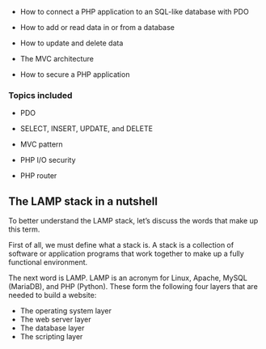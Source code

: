* How to connect a PHP application to an SQL-like database with PDO

* How to add or read data in or from a database

* How to update and delete data

* The MVC architecture

* How to secure a PHP application

### Topics included

* PDO

* SELECT, INSERT, UPDATE, and DELETE

* MVC pattern

* PHP I/O security

* PHP router

## The LAMP stack in a nutshell

To better understand the LAMP stack, let’s discuss the words that make up this term.

First of all, we must define what a stack is. A stack is a collection of software or application programs that work together to make up a fully functional environment.

The next word is LAMP. LAMP is an acronym for Linux, Apache, MySQL (MariaDB), and PHP (Python). These form the following four layers that are needed to build a website:

* The operating system layer
* The web server layer
* The database layer
* The scripting layer
